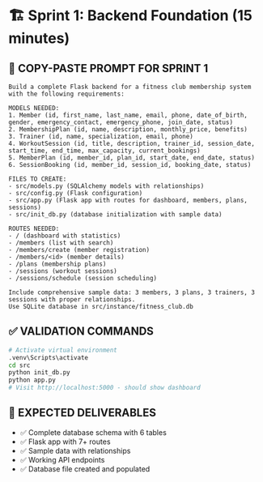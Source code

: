 # 🏗️ Sprint 1: Backend Foundation (15 minutes)

## 🎯 **COPY-PASTE PROMPT FOR SPRINT 1**

```text
Build a complete Flask backend for a fitness club membership system with the following requirements:

MODELS NEEDED:
1. Member (id, first_name, last_name, email, phone, date_of_birth, gender, emergency_contact, emergency_phone, join_date, status)
2. MembershipPlan (id, name, description, monthly_price, benefits)
3. Trainer (id, name, specialization, email, phone)
4. WorkoutSession (id, title, description, trainer_id, session_date, start_time, end_time, max_capacity, current_bookings)
5. MemberPlan (id, member_id, plan_id, start_date, end_date, status)
6. SessionBooking (id, member_id, session_id, booking_date, status)

FILES TO CREATE:
- src/models.py (SQLAlchemy models with relationships)
- src/config.py (Flask configuration)
- src/app.py (Flask app with routes for dashboard, members, plans, sessions)
- src/init_db.py (database initialization with sample data)

ROUTES NEEDED:
- / (dashboard with statistics)
- /members (list with search)
- /members/create (member registration)
- /members/<id> (member details)
- /plans (membership plans)
- /sessions (workout sessions)
- /sessions/schedule (session scheduling)

Include comprehensive sample data: 3 members, 3 plans, 3 trainers, 3 sessions with proper relationships.
Use SQLite database in src/instance/fitness_club.db
```

## ✅ **VALIDATION COMMANDS**

```bash
# Activate virtual environment
.venv\Scripts\activate
cd src
python init_db.py
python app.py
# Visit http://localhost:5000 - should show dashboard
```

## 🎯 **EXPECTED DELIVERABLES**

- ✅ Complete database schema with 6 tables
- ✅ Flask app with 7+ routes
- ✅ Sample data with relationships
- ✅ Working API endpoints
- ✅ Database file created and populated
